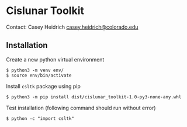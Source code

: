 # Cislunar Toolkit
Contact: Casey Heidrich <casey.heidrich@colorado.edu>

## Installation
Create a new python virtual environment
```
$ python3 -m venv env/
$ source env/bin/activate
```

Install `csltk` package using pip
```
$ python3 -m pip install dist/cislunar_toolkit-1.0-py3-none-any.whl
```

Test installation (following command should run without error)
```
$ python -c "import csltk"
```

